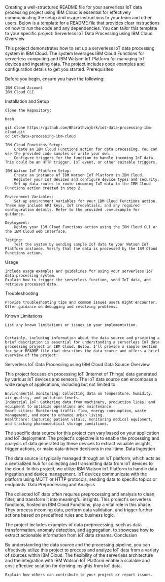Creating a well-structured README file for your serverless IoT data processing project using IBM Cloud is essential for effectively communicating the setup and usage instructions to your team and other users. Below is a template for a README file that provides clear instructions on how to run the code and any dependencies. You can tailor this template to your specific project:
Serverless IoT Data Processing using IBM Cloud
Overview

This project demonstrates how to set up a serverless IoT data processing system in IBM Cloud. The system leverages IBM Cloud Functions for serverless computing and IBM Watson IoT Platform for managing IoT devices and ingesting data. The project includes code examples and configuration details to get you started.
Prerequisites

Before you begin, ensure you have the following:

    IBM Cloud Account
    IBM Cloud CLI

Installation and Setup

    Clone the Repository:

    bash

    git clone https://github.com/Bharathvajbrk/iot-data-processing-ibm-cloud.git
    cd iot-data-processing-ibm-cloud

    IBM Cloud Functions Setup:
        Create an IBM Cloud Functions action for data processing. You can use the provided code samples or write your own.
        Configure triggers for the function to handle incoming IoT data. This could be an HTTP trigger, IoT event, or other suitable triggers.

    IBM Watson IoT Platform Setup:
        Create an instance of IBM Watson IoT Platform in IBM Cloud.
        Register your IoT devices and configure device types and security.
        Set up data routes to route incoming IoT data to the IBM Cloud Functions action created in step 2.

    Environment Variables:
        Set up environment variables for your IBM Cloud Functions action. These may include API keys, IoT credentials, and any required configuration details. Refer to the provided .env.example for guidance.

    Deployment:
        Deploy your IBM Cloud Functions action using the IBM Cloud CLI or the IBM Cloud web interface.

    Testing:
        Test the system by sending sample IoT data to your Watson IoT Platform instance. Verify that the data is processed by the IBM Cloud Functions action.

Usage

    Include usage examples and guidelines for using your serverless IoT data processing system.
    Explain how to trigger the serverless function, send IoT data, and retrieve processed data.

Troubleshooting

    Provide troubleshooting tips and common issues users might encounter.
    Offer guidance on debugging and resolving problems.

Known Limitations

    List any known limitations or issues in your implementation.


    Certainly, including information about the data source and providing a brief description is essential for understanding a serverless IoT data processing project in IBM Cloud. Below, I'll provide a sample section for your README file that describes the data source and offers a brief overview of the project:
Serverless IoT Data Processing using IBM Cloud
Data Source
Overview

This project focuses on processing IoT (Internet of Things) data generated by various IoT devices and sensors. The IoT data source can encompass a wide range of applications, including but not limited to:

    Environmental monitoring: Collecting data on temperature, humidity, air quality, and pollution levels.
    Industrial IoT: Gathering data from machinery, production lines, and equipment to optimize operations and maintenance.
    Smart cities: Monitoring traffic flow, energy consumption, waste management, and more to enhance urban living.
    Healthcare: Capturing patient vitals, monitoring medical equipment, and tracking pharmaceutical storage conditions.

The specific data source for this project can vary based on your application and IoT deployment. The project's objective is to enable the processing and analysis of data generated by these devices to extract valuable insights, trigger actions, or make data-driven decisions in real-time.
Data Ingestion

The data source is typically managed through an IoT platform, which acts as a centralized hub for collecting and transmitting data from IoT devices to the cloud. In this project, we utilize IBM Watson IoT Platform to handle data ingestion and device management. IoT devices communicate with the platform using MQTT or HTTP protocols, sending data to specific topics or endpoints.
Data Preprocessing and Analysis

The collected IoT data often requires preprocessing and analysis to clean, filter, and transform it into meaningful insights. This project's serverless functions, hosted on IBM Cloud Functions, play a vital role in this phase. They process incoming data, perform data validation, and trigger further actions based on predefined rules and business logic.

The project includes examples of data preprocessing, such as data transformation, anomaly detection, and aggregation, to showcase how to extract actionable information from IoT data streams.
Conclusion

By understanding the data source and the processing pipeline, you can effectively utilize this project to process and analyze IoT data from a variety of sources within IBM Cloud. The flexibility of the serverless architecture and the integration with IBM Watson IoT Platform enable a scalable and cost-effective solution for deriving insights from IoT data.

    Explain how others can contribute to your project or report issues.
